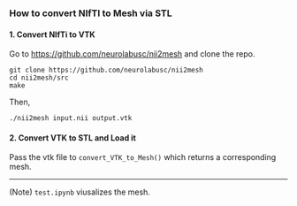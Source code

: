 ### How to convert NIfTI to Mesh via STL

#### 1. Convert NIfTi to VTK<br>
Go to https://github.com/neurolabusc/nii2mesh and clone the repo.
```
git clone https://github.com/neurolabusc/nii2mesh
cd nii2mesh/src
make
```
Then,
```
./nii2mesh input.nii output.vtk
```

#### 2. Convert VTK to STL and Load it
Pass  the vtk file to ```convert_VTK_to_Mesh()``` which returns a corresponding mesh.

-------------------
(Note)<brs>
```test.ipynb``` viusalizes the mesh.

